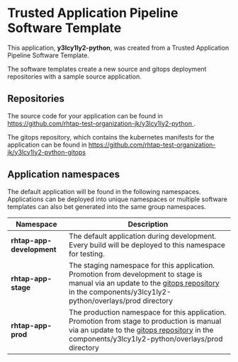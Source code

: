 # Trusted Application Pipeline Software Template

This application, **y3lcy1ly2-python**, was created from a Trusted Application Pipeline Software Template.

The software templates create a new source and gitops deployment repositories with a sample source application. 

## Repositories

The source code for your application can be found in [https://github.com/rhtap-test-organization-jk/y3lcy1ly2-python ](https://github.com/rhtap-test-organization-jk/y3lcy1ly2-python ).
 
The gitops repository, which contains the kubernetes manifests for the application can be found in 
[https://github.com/rhtap-test-organization-jk/y3lcy1ly2-python-gitops ](https://github.com/rhtap-test-organization-jk/y3lcy1ly2-python-gitops ) 

## Application namespaces 

The default application will be found in the following namespaces. Applications can be deployed into unique namespaces or multiple software templates can also bet generated into the same group namespaces.  

|  Namespace   |  Description   |  
| -------- | -------- |   
| **rhtap-app-development** | The default application during development. Every build will be deployed to this namespace for testing. | 
| **rhtap-app-stage** | The staging namespace for this application. Promotion from development to stage is manual via an update to the [gitops repository](https://github.com/rhtap-test-organization-jk/y3lcy1ly2-python-gitops ) in the components/y3lcy1ly2-python/overlays/prod directory |  
| **rhtap-app-prod** | The production namespace for this application. Promotion from stage to production is manual via an update to the [gitops repository](https://github.com/rhtap-test-organization-jk/y3lcy1ly2-python-gitops ) in the components/y3lcy1ly2-python/overlays/prod directory | 